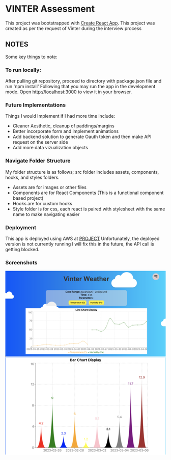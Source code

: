 # VINTER Assessment

This project was bootstrapped with [Create React App](https://github.com/facebook/create-react-app).
This project was created as per the request of Vinter during the interview process

## NOTES

Some key things to note:

### To run locally:

After pulling git repository, proceed to directory with package.json file and run 'npm install'
Following that you may run the app in the development mode.
Open [http://localhost:3000](http://localhost:3000) to view it in your browser.

### Future Implementations

Things I would Implement if I had more time include:

- Cleaner Aesthetic, cleanup of paddings/margins
- Better incorporate form and implement animations
- Add backend solution to generate Oauth token and then make API request on the server side
- Add more data vizualization objects

### Navigate Folder Structure

My folder structure is as follows; src folder includes assets, components, hooks, and styles folders.

- Assets are for images or other files
- Components are for React Components (This is a functional component based project)
- Hooks are for custom hooks
- Style folder is for css, each react is paired with stylesheet with the same name to make navigating easier

### Deployment

This app is deployed using AWS at [PROJECT](https://master.d22rr826ehtia1.amplifyapp.com/ "PROJECT")
Unfortunately, the deployed version is not currently running
I will fix this in the future, the API call is getting blocked.

### Screenshots

![Screengrab of Project Working on local server (Home Page + Line Graph)](/src/assets/screenshots/updatedHome.png)
![Screengrab of Project Working on local server (Bar Graph)](/src/assets/screenshots/bargraph.png)
